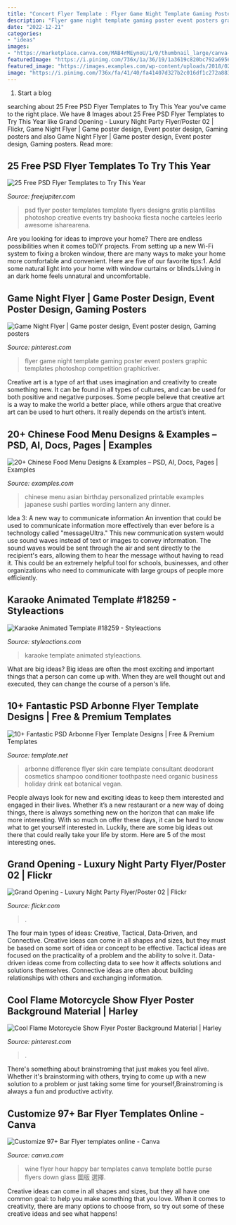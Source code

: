 ```yaml
---
title: "Concert Flyer Template : Flyer Game Night Template Gaming Poster Event Posters Graphic Templates Photoshop Competition Graphicriver"
description: "Flyer game night template gaming poster event posters graphic templates photoshop competition graphicriver"
date: "2022-12-21"
categories:
- "ideas"
images:
- "https://marketplace.canva.com/MAB4rMEynoU/1/0/thumbnail_large/canva-wine-bar-happy-hour-flyer-MAB4rMEynoU.jpg"
featuredImage: "https://i.pinimg.com/736x/1a/36/19/1a3619c820bc792a6956fc69c61aa6ac.jpg"
featured_image: "https://images.examples.com/wp-content/uploads/2018/02/Personalized-Chinese-Asian-Menu.jpg"
image: "https://i.pinimg.com/736x/fa/41/40/fa41407d327b2c016df1c272a8832179.jpg"
---
```



1. Start a blog

	

		
searching about 25 Free PSD Flyer Templates to Try This Year you've came to the right place. We have 8 Images about 25 Free PSD Flyer Templates to Try This Year like Grand Opening - Luxury Night Party Flyer/Poster 02 | Flickr, Game Night Flyer | Game poster design, Event poster design, Gaming posters and also Game Night Flyer | Game poster design, Event poster design, Gaming posters. Read more:
		
    
## 25 Free PSD Flyer Templates To Try This Year

<img loading=lazy src="http://www.freejupiter.com/wp-content/uploads/2014/09/best-free-PSD-Flyer-Templates13.jpg" onerror="this.onerror=null;this.src='https://tse3.mm.bing.net/th?id=OIP.1EcEUl1IOtPSmmNXgcGYJQHaKZ&amp;pid=15.1';" alt="25 Free PSD Flyer Templates to Try This Year">

_Source: freejupiter.com_

>psd flyer poster templates template flyers designs gratis plantillas photoshop creative events try bashooka fiesta noche carteles leerlo awesome isharearena. 

	

Are you looking for ideas to improve your home? There are endless possibilities when it comes toDIY projects. From setting up a new Wi-Fi system to fixing a broken window, there are many ways to make your home more comfortable and convenient. Here are five of our favorite tips:1. Add some natural light into your home with window curtains or blinds.Living in an dark home feels unnatural and uncomfortable.

    
## Game Night Flyer | Game Poster Design, Event Poster Design, Gaming Posters

<img loading=lazy src="https://i.pinimg.com/736x/fa/41/40/fa41407d327b2c016df1c272a8832179.jpg" onerror="this.onerror=null;this.src='https://tse3.mm.bing.net/th?id=OIP.AKmAyqWlIoPdS7AuC3mJOwHaKZ&amp;pid=15.1';" alt="Game Night Flyer | Game poster design, Event poster design, Gaming posters">

_Source: pinterest.com_

>flyer game night template gaming poster event posters graphic templates photoshop competition graphicriver. 

	

Creative art is a type of art that uses imagination and creativity to create something new. It can be found in all types of cultures, and can be used for both positive and negative purposes. Some people believe that creative art is a way to make the world a better place, while others argue that creative art can be used to hurt others. It really depends on the artist’s intent.

    
## 20+ Chinese Food Menu Designs &amp; Examples – PSD, AI, Docs, Pages | Examples

<img loading=lazy src="https://images.examples.com/wp-content/uploads/2018/02/Personalized-Chinese-Asian-Menu.jpg" onerror="this.onerror=null;this.src='https://tse1.mm.bing.net/th?id=OIP.onADWCCuSfYHSXYe6EUDggHaLb&amp;pid=15.1';" alt="20+ Chinese Food Menu Designs &amp; Examples – PSD, AI, Docs, Pages | Examples">

_Source: examples.com_

>chinese menu asian birthday personalized printable examples japanese sushi parties wording lantern any dinner. 

	

Idea 3: A new way to communicate information
An invention that could be used to communicate information more effectively than ever before is a technology called "messageUltra." This new communication system would use sound waves instead of text or images to convey information. The sound waves would be sent through the air and sent directly to the recipient's ears, allowing them to hear the message without having to read it. This could be an extremely helpful tool for schools, businesses, and other organizations who need to communicate with large groups of people more efficiently.

    
## Karaoke Animated Template #18259 - Styleactions

<img loading=lazy src="https://styleactions.com/wp-content/uploads/2018/12/Karaoke-Template-372x537.gif" onerror="this.onerror=null;this.src='https://tse4.mm.bing.net/th?id=OIP.gMGEREfwZDJZ738BrN6gGAAAAA&amp;pid=15.1';" alt="Karaoke Animated Template #18259 - Styleactions">

_Source: styleactions.com_

>karaoke template animated styleactions. 

	

What are big ideas?
Big ideas are often the most exciting and important things that a person can come up with. When they are well thought out and executed, they can change the course of a person's life.

    
## 10+ Fantastic PSD Arbonne Flyer Template Designs | Free &amp; Premium Templates

<img loading=lazy src="https://images.template.net/wp-content/uploads/2014/12/b3354d76a350843a7296c7e44c505937.jpg" onerror="this.onerror=null;this.src='https://tse4.mm.bing.net/th?id=OIP.e7eFqiXRqS-UAak9l_Fh4gHaMW&amp;pid=15.1';" alt="10+ Fantastic PSD Arbonne Flyer Template Designs | Free &amp; Premium Templates">

_Source: template.net_

>arbonne difference flyer skin care template consultant deodorant cosmetics shampoo conditioner toothpaste need organic business holiday drink eat botanical vegan. 

	

People always look for new and exciting ideas to keep them interested and engaged in their lives. Whether it’s a new restaurant or a new way of doing things, there is always something new on the horizon that can make life more interesting. With so much on offer these days, it can be hard to know what to get yourself interested in. Luckily, there are some big ideas out there that could really take your life by storm. Here are 5 of the most interesting ones.

    
## Grand Opening - Luxury Night Party Flyer/Poster 02 | Flickr

<img loading=lazy src="https://live.staticflickr.com/3799/11219893826_2078e4dba6_z.jpg" onerror="this.onerror=null;this.src='https://tse4.mm.bing.net/th?id=OIP.rtNboa6ESlZgoT75us165AAAAA&amp;pid=15.1';" alt="Grand Opening - Luxury Night Party Flyer/Poster 02 | Flickr">

_Source: flickr.com_

>. 

	

The four main types of ideas: Creative, Tactical, Data-Driven, and Connective.
Creative ideas can come in all shapes and sizes, but they must be based on some sort of idea or concept to be effective. Tactical ideas are focused on the practicality of a problem and the ability to solve it. Data-driven ideas come from collecting data to see how it affects solutions and solutions themselves. Connective ideas are often about building relationships with others and exchanging information.

    
## Cool Flame Motorcycle Show Flyer Poster Background Material | Harley

<img loading=lazy src="https://i.pinimg.com/736x/1a/36/19/1a3619c820bc792a6956fc69c61aa6ac.jpg" onerror="this.onerror=null;this.src='https://tse3.mm.bing.net/th?id=OIP.0mJQgDatQnXQfjAOJauumwHaLF&amp;pid=15.1';" alt="Cool Flame Motorcycle Show Flyer Poster Background Material | Harley">

_Source: pinterest.com_

>. 

	

There's something about brainstroming that just makes you feel alive. Whether it's brainstorming with others, trying to come up with a new solution to a problem or just taking some time for yourself,Brainstroming is always a fun and productive activity.

    
## Customize 97+ Bar Flyer Templates Online - Canva

<img loading=lazy src="https://marketplace.canva.com/MAB4rMEynoU/1/0/thumbnail_large/canva-wine-bar-happy-hour-flyer-MAB4rMEynoU.jpg" onerror="this.onerror=null;this.src='https://tse1.mm.bing.net/th?id=OIP.fOiJxjW4Tq4QXWkDYVOn9QAAAA&amp;pid=15.1';" alt="Customize 97+ Bar Flyer templates online - Canva">

_Source: canva.com_

>wine flyer hour happy bar templates canva template bottle purse flyers down glass 圖版 選擇. 

	

Creative ideas can come in all shapes and sizes, but they all have one common goal: to help you make something that you love. When it comes to creativity, there are many options to choose from, so try out some of these creative ideas and see what happens!

